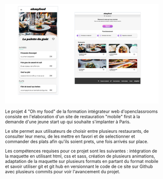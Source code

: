 ![Aperçu du site](https://github.com/Valerie2a/OpenclassroomsProject/blob/main/screen.png?raw=true)










Le projet 4 "Oh my food" de la formation intégrateur web d'openclassrooms consiste en l'elaboration d'un site de restauration "mobile" first à la demande d'une jeune start up qui souhaite s'implanter à Paris.

Le site permet aux utilisateurs de choisir entre plusieurs restaurants, de consulter leur menu, de les mettre en favori et de selectionner et commander des plats afin qu'ils soient prets, une fois arrivés sur place. 

Les compétences requises pour ce projet sont les suivantes : intégration de la maquette en utilisant html, css et sass, création de plusieurs animations, adaptation de la maquette sur plusieurs formats en partant du format mobile et savoir utiliser git et git hub en versionnant le code de ce site sur Github avec plusieurs commits pour voir l'avancement du projet.
